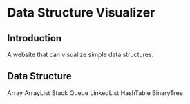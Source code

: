 # Data Structure Visualizer

## Introduction
A website that can visualize simple data structures. 

## Data Structure
Array
ArrayList
Stack
Queue
LinkedList
HashTable
BinaryTree
